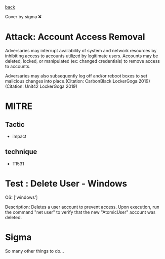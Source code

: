 [back](../index.md)

Cover by sigma :x: 

# Attack: Account Access Removal

 Adversaries may interrupt availability of system and network resources by inhibiting access to accounts utilized by legitimate users. Accounts may be deleted, locked, or manipulated (ex: changed credentials) to remove access to accounts.

Adversaries may also subsequently log off and/or reboot boxes to set malicious changes into place.(Citation: CarbonBlack LockerGoga 2019)(Citation: Unit42 LockerGoga 2019)

# MITRE
## Tactic
  - impact

## technique
  - T1531

# Test : Delete User - Windows

OS: ['windows']

Description: Deletes a user account to prevent access. Upon execution, run the command "net user" to verify that the new "AtomicUser" account was deleted.


# Sigma

 So many other things to do...